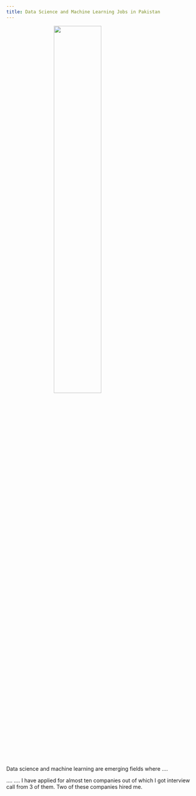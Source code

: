 ```yaml
---
title: Data Science and Machine Learning Jobs in Pakistan
---
```

<img src="https://img.deusm.com/darkreading/1331840_Slideshow/Slide1CoverArt.jpg"  style="width:50%;">
<style>
img {
    display: block;
    margin-left: auto;
    margin-right: auto;
}
</style>

Data science and machine learning are emerging fields where ....



....
....
I have applied for almost ten companies out of which I got interview call from 3 of them. Two of these companies hired me. 

